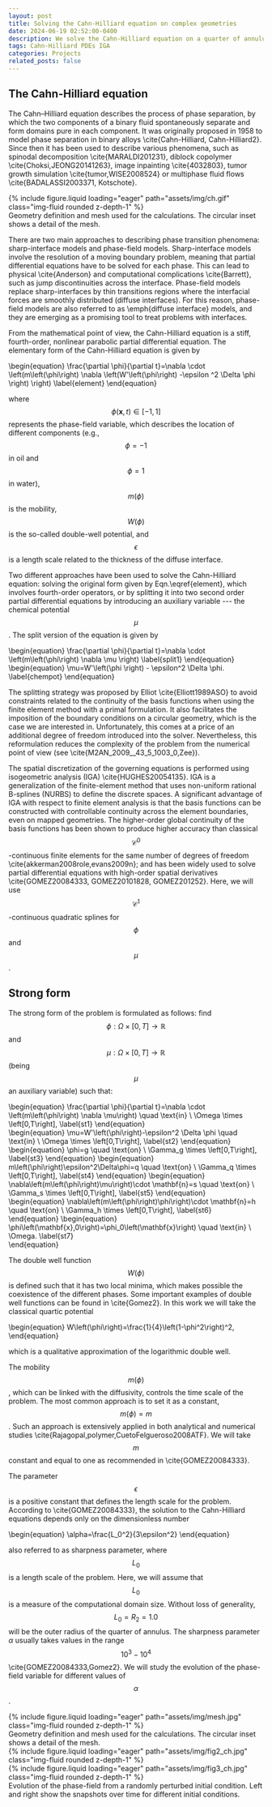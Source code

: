 ```yaml
---
layout: post
title: Solving the Cahn-Hilliard equation on complex geometries
date: 2024-06-19 02:52:00-0400
description: We solve the Cahn-Hilliard equation on a quarter of annulus by means of isogeometric analysis. We adopt the split form of the equation to avoid introducing fourth-order operators and facilitate the imposition of the boundary conditions on the circular geometry,
tags: Cahn-Hilliard PDEs IGA
categories: Projects
related_posts: false
---
```


## The Cahn-Hilliard equation
The Cahn–Hilliard equation describes the process of phase separation, by which the two components of a binary fluid spontaneously separate and form domains pure in each component. It was originally proposed in 1958 to model phase separation in binary alloys \cite{Cahn-Hilliard, Cahn-Hilliard2}. Since then it has been used to describe various phenomena, such as spinodal decomposition \cite{MARALDI201231}, diblock copolymer \cite{Choksi,JEONG20141263}, image inpainting \cite{4032803}, tumor growth simulation \cite{tumor,WISE2008524} or multiphase fluid flows \cite{BADALASSI2003371, Kotschote}. 

<div class="container">
    <div class="row mt-3 justify-content-center">
        <div class="col-auto mt-3 mt-md-0">
            {% include figure.liquid loading="eager" path="assets/img/ch.gif" class="img-fluid rounded z-depth-1" %}
        </div>
    </div>
    <div class="caption text-center">
        Geometry definition and mesh used for the calculations. The circular inset shows a detail of the mesh.
    </div>
</div>

There are two main approaches to describing phase transition phenomena: sharp-interface models and phase-field models. Sharp-interface models involve the resolution of a moving boundary problem, meaning that partial differential equations have to be solved for each phase. This can lead to physical \cite{Anderson} and computational complications \cite{Barrett}, such as jump discontinuities across the interface. Phase-field models replace sharp-interfaces by thin transitions regions where the interfacial forces are smoothly distributed (diffuse interfaces). For this reason, phase-field models are also referred to as \emph{diffuse interface} models, and they are emerging as a promising tool to treat problems with interfaces.  

From the mathematical point of view, the Cahn-Hilliard equation is a stiff, fourth-order, nonlinear parabolic partial differential equation. The elementary form of the Cahn-Hilliard equation is given by

\begin{equation}
    \frac{\partial \phi}{\partial t}=\nabla \cdot \left(m\left(\phi\right) \nabla \left(W'\left(\phi\right) -\epsilon  ^2 \Delta \phi \right)  \right)
    \label{element}
\end{equation} 


where $$\phi\left(\mathbf{x},t\right) \in [-1,1]$$ represents the phase-field variable, which describes the location of different components (e.g., $$\phi=-1$$ in oil and $$\phi=1$$ in water), $$m\left(\phi\right)$$ is the mobility, $$W\left(\phi\right)$$ is the so-called double-well potential, and $$\epsilon$$ is a length scale related to the thickness of the diffuse interface. 

Two different approaches have been used to solve the Cahn-Hilliard equation: solving the original form given by Eqn.\eqref{element}, which involves fourth-order operators, or by splitting it into two second order partial differential equations by introducing an auxiliary variable --- the chemical potential $$\mu$$. The split version of the equation is given by

\begin{equation}
    \frac{\partial \phi}{\partial t}=\nabla \cdot \left(m\left(\phi\right) \nabla \mu \right)
    \label{split1}
\end{equation}
\begin{equation}
\mu=W'\left(\phi \right) - \epsilon^2 \Delta \phi.
\label{chempot}
\end{equation}

The splitting strategy was proposed by Elliot \cite{Elliott1989ASO} to avoid constraints related to the continuity of the basis functions when using the finite element method with a primal formulation. It also facilitates the imposition of the boundary conditions on a circular geometry, which is the case we are interested in. Unfortunately, this comes at a price of an additional degree of freedom introduced into the solver. Nevertheless, this reformulation reduces the complexity of the problem from the numerical point of view (see \cite{M2AN_2009__43_5_1003_0,Zee}).

The spatial discretization of the governing equations is performed using isogeometric analysis (IGA) \cite{HUGHES20054135}. IGA is a generalization of the finite-element method that uses non-uniform rational B-splines (NURBS) to define the discrete spaces. A significant advantage of IGA with respect to finite element analysis is that the basis functions can be constructed with controllable continuity across the element boundaries, even on mapped geometries. The higher-order global continuity of the basis functions has been shown to produce higher accuracy than classical $$\mathcal{C}^0$$-continuous finite elements for the same number of degrees of freedom \cite{akkerman2008role,evans2009n}; and has been widely used to solve partial differential equations with high-order spatial derivatives \cite{GOMEZ20084333, GOMEZ20101828, GOMEZ201252}. Here, we will use $$\mathcal{C}^1$$-continuous quadratic splines for $$\phi$$ and $$\mu$$.
## Strong form
The strong form of the problem is formulated as follows: find $$\phi:\Omega \times \left[0,T\right]\rightarrow \mathbb{R}$$ and $$\mu:\Omega \times \left[0,T\right]\rightarrow \mathbb{R}$$ (being $$\mu$$ an  auxiliary variable) such that:

\begin{equation}
    \frac{\partial \phi}{\partial t}=\nabla \cdot \left(m\left(\phi\right) \nabla \mu\right) \quad \text{in} \ \Omega \times \left[0,T\right],  \label{st1}
\end{equation}   
\begin{equation}
    \mu=W'\left(\phi\right)-\epsilon^2 \Delta \phi \quad \text{in} \ \Omega \times \left[0,T\right], \label{st2}
\end{equation} 
\begin{equation} 
    \phi=g \quad \text{on} \ \Gamma_g \times \left[0,T\right], \label{st3} 
\end{equation} 
\begin{equation}    
    m\left(\phi\right)\epsilon^2\Delta\phi=q \quad \text{on} \ \Gamma_q \times \left[0,T\right], \label{st4}
\end{equation} 
\begin{equation}
    \nabla\left(m\left(\phi\right)\mu\right)\cdot \mathbf{n}=s \quad \text{on} \ \Gamma_s \times \left[0,T\right], \label{st5}
\end{equation} 
\begin{equation}
    \nabla\left(m\left(\phi\right)\phi\right)\cdot \mathbf{n}=h \quad \text{on} \ \Gamma_h \times \left[0,T\right], \label{st6}  
\end{equation} 
\begin{equation}
    \phi\left(\mathbf{x},0\right)=\phi_0\left(\mathbf{x}\right) \quad \text{in} \ \Omega. \label{st7}  
\end{equation} 

The double well function $$W\left(\phi\right)$$ is defined such that it has two local minima, which makes possible the coexistence of the different phases. Some important examples of double well functions can be found in \cite{Gomez2}. In this work we will take the classical quartic potential

\begin{equation}
    W\left(\phi\right)=\frac{1}{4}\left(1-\phi^2\right)^2,
\end{equation} 

which is a qualitative approximation of the logarithmic double well.

The mobility $$m\left(\phi\right)$$, which can be linked with the diffusivity, controls the time scale of the problem. The most common approach is to set it as a constant, $$m\left(\phi\right)=m$$. Such an approach is extensively applied in both analytical and numerical studies \cite{Rajagopal,polymer,CuetoFelgueroso2008ATF}. We will take $$m$$ constant and equal to one as recommended in \cite{GOMEZ20084333}.

The parameter $$\epsilon$$ is a positive constant that defines the length scale for the problem. According to \cite{GOMEZ20084333}, the solution to the Cahn-Hilliard equations depends only on the dimensionless number

\begin{equation}
    \alpha=\frac{L_0^2}{3\epsilon^2}
\end{equation}

also referred to as sharpness parameter, where $$L_0$$ is a length scale of the problem. Here, we will assume that $$L_0$$ is a measure of the computational domain size. Without loss of generality, $$L_0=R_2=1.0$$ will be the outer radius of the quarter of annulus. The sharpness parameter $\alpha$ usually takes values in the range $$10^3-10^4$$ \cite{GOMEZ20084333,Gomez2}. We will study the evolution of the phase-field variable for different values of $$\alpha$$.

<div class="row mt-3">
    <div class="col-sm mt-3 mt-md-0">
        {% include figure.liquid loading="eager" path="assets/img/mesh.jpg" class="img-fluid rounded z-depth-1" %}
    </div>
</div>
<div class="caption">
    Geometry definition and mesh used for the calculations. The circular inset shows a detail of the mesh.
</div>

<div class="row mt-3">
    <div class="col-sm mt-3 mt-md-0">
        {% include figure.liquid loading="eager" path="assets/img/fig2_ch.jpg" class="img-fluid rounded z-depth-1" %}
    </div>
    <div class="col-sm mt-3 mt-md-0">
        {% include figure.liquid loading="eager" path="assets/img/fig3_ch.jpg" class="img-fluid rounded z-depth-1" %}
    </div>
</div>
<div class="caption">
    Evolution of the phase-field from a randomly perturbed initial condition. Left and right show the snapshots over time for different initial conditions. 
</div>

